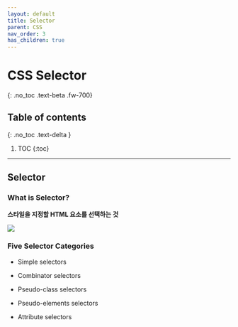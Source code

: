 ```yaml
---
layout: default
title: Selector
parent: CSS
nav_order: 3
has_children: true
---
```


# CSS Selector
{: .no_toc .text-beta .fw-700}

## Table of contents
{: .no_toc .text-delta }

1. TOC
{:toc}

---

## Selector

### What is Selector?

**스타일을 지정할 HTML 요소를 선택하는 것**

![](https://www.w3schools.com/css/selector.gif)

### Five Selector Categories

* Simple selectors

* Combinator selectors 

* Pseudo-class selectors 

* Pseudo-elements selectors 

* Attribute selectors 

